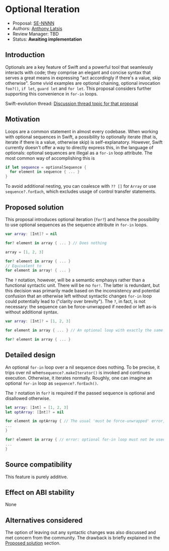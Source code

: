 # Optional Iteration

* Proposal: [SE-NNNN](NNNN-filename.md)
* Authors: [Anthony Latsis](https://github.com/AnthonyLatsis)
* Review Manager: TBD
* Status: **Awaiting implementation**

## Introduction

Optionals are a key feature of Swift and a powerful tool that seamlessly interacts with code;
they comprise an elegant and concise syntax that serves a great means in expressing
"act accordingly if there's a value, skip otherwise".
Some vivid examples are optional chaining, optional invocation `foo?()`, `if let`, `guard let` and `for let`. This proposal considers further supporting this convenience in `for-in` loops.

Swift-evolution thread: [Discussion thread topic for that proposal](https://forums.swift.org/t/another-try-at-allowing-optional-iteration/14376?u=anthonylatsis)

## Motivation

Loops are a common statement in almost every codebase. When working with optional sequences in Swift, a possibility to optionally iterate
(that is, iterate if there is a value, otherwise skip) is self-explanatory. However, Swift currently doesn't offer a way to directly express this, in the language of optionals: optional sequences are illegal as a `for-in` loop attribute. The most common way of accomplishing this is

```swift
if let sequence = optionalSequence {
  for element in sequence { ... }
}
```

To avoid additional nesting, you can coalesce with `?? []` for `Array` or use `sequence?.forEach`, which excludes usage of control transfer statements.

## Proposed solution

This proposal introduces optional iteration (`for?`) and hence the possibility to use optional sequences as the sequence attribute in `for-in` loops. 

``` swift 
var array: [Int]? = nil

for? element in array { ... } // Does nothing

array = [1, 2, 3]

for? element in array { ... }
// Equivalent to
for element in array! { ... }
```

The `?` notation, however, will be a semantic emphasys rather than a functional syntactic unit. There will be no `for!`. The latter is redundant, but this decision was primarily made based on the inconsistency and potential confusion that an otherwise left without syntactic changes `for-in` loop could potentially lead to ("clarity over brevity"). The `?`, in fact, is not necessary: the sequence can be force-unwrapped if needed or left as-is without additional syntax.

``` swift
var array: [Int]? = [1, 2, 3]

for element in array { ... } // An optional loop with exactly the same syntax is considered a source of confusion

for? element in array { ... }

```

## Detailed design

An optional `for-in` loop over a nil sequence does nothing. To be precise, it trips over nil when`sequence?.makeIterator()` is invoked and continues execution. Otherwise, it iterates normally. Roughly, one can imagine an optional `for-in` loop as `sequence?.forEach()`.

The `?` notation in `for?` is required if the passed sequence is optional and disallowed otherwise.
```swift
let array: [Int] = [1, 2, 3]
let optArray: [Int]? = nil

for element in optArray { // The usual 'must be force-unwrapped' error, but with the preffered fixit to use 'for?' 
...
}

for? element in array { // error: optional for-in loop must not be used on a non-optional sequence of type '[Int]'
...
}
```

## Source compatibility

This feature is purely additive.

## Effect on ABI stability

None

## Alternatives considered

The option of leaving out any syntactic changes was also discussed and met concern from the community. The drawback is briefly explained in the [Proposed solution](#proposed-solution) section.
